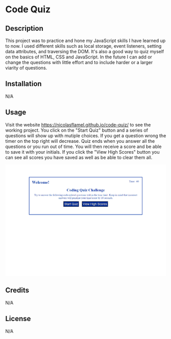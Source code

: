 # Code Quiz

## Description

This project was to practice and hone my JavaScript skills I have learned up to now. I used different skills such as local storage, event listeners, setting data attributes, and traversing the DOM. It's also a good way to quiz myself on the basics of HTML, CSS and JavaScript. In the future I can add or change the questions with little effort and to include harder or a larger viarity of questions. 

## Installation

N/A

## Usage

Visit the website https://nicolasflamel.github.io/code-quiz/ to see the working project. You click on the "Start Quiz" button and a series of questions will show up with mutiple choices. If you get a question wrong the timer on the top right will decrease. Quiz ends when you answer all the questions or you run out of time. You will then receive a score and be able to save it with your initials. If you click the "View High Scores" button you can see all scores you have saved as well as be able to clear them all.

![Project Preview](./assets/images/project_preview.png)

## Credits

N/A

## License

N/A